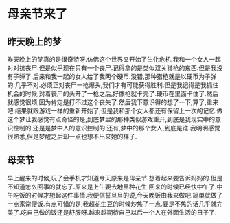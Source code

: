 # 母亲节来了

## 昨天晚上的梦

昨天晚上的梦真的是很奇特呀.仿佛这个世界又开始了生化危机.我和一个女人一起对对抗丧尸.但是似乎现在只有一个丧尸.记得拿的是类似双关猎枪的东西.但是我没有子弹了.后来和我一起的女人给了我两个硬币.没错,那种猎枪就是以硬币为子弹的.几乎不对.必须正对丧尸一枪爆头,我们才有可能获得胜利.但是我记得是我抓住机会的时候,对着丧尸的头开了一枪之后,好像枪就卡壳了.硬币在里面卡住了.然后就感觉很烦,因为肯定是打不过这个丧失了.然后我下意识得的想了一下,算了,重来吧.结果就跟游戏一样的重新开始了,但是我和那个女人都还有保留上一次的记忆.做这个梦让我感觉有点奇怪的是,到底梦里的那种类似游戏重开,到底是我现实中的意识控制的,还是是梦中人的意识控制的.还有,梦中的那个女人,到底是谁.我明明感觉很熟悉,但是梦醒之后却一点也想不出来她的样子.

## 母亲节

早上醒来的时候,玩了会手机才知道今天原来是母亲节.想着起来要告诉妈妈的.但是不知道怎么回事的就忘了.原来是上午要去地里种花生.回来的时候已经快中午了.中午吃饭的时候才想起这件事情.我便信誓旦旦的说,今天晚饭由我来做吧.简单就做了一点家常便饭.有点可惜的是,我超花生豆的时候炒焦了一点.要是不焦的话几乎就完美了.吃自己做的饭还是舒服呀.越来越期待自己以后一个人在外面生活的日子了.
